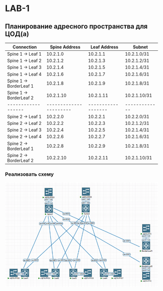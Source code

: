 
# LAB-1

## Планирование адресного пространства для ЦОД(а)

| **Connection**   	| **Spine Address** 	| **Leaf Address** 	| **Subnet**  	|
|------------------	|-------------------	|------------------	|-------------	|
| Spine 1 → Leaf 1 	| 10.2.1.0          	| 10.2.1.1         	| 10.2.1.0/31 	|
| Spine 1 → Leaf 2 	| 10.2.1.2              | 10.2.1.3          | 10.2.1.2/31  	|
| Spine 1 → Leaf 3 	| 10.2.1.4              | 10.2.1.5          | 10.2.1.4/31  	|
| Spine 1 → Leaf 4 	| 10.2.1.6          	| 10.2.1.7         	| 10.2.1.6/31 	|
| Spine 1 → BorderLeaf 1 | 10.2.1.8         | 10.2.1.9          | 10.2.1.8/31  	|
| Spine 1 → BorderLeaf 2 | 10.2.1.10        | 10.2.1.11        	| 10.2.1.10/31 	|
|------------------	|----------------------	|------------------	|-------------	|
| Spine 2 → Leaf 1 	| 10.2.2.0              | 10.2.2.1          | 10.2.2.0/31  	|
| Spine 2 → Leaf 2 	| 10.2.2.2              | 10.2.2.3          | 10.2.1.2/31  	|
| Spine 2 → Leaf 3 	| 10.2.2.4              | 10.2.2.5          | 10.2.1.4/31  	|
| Spine 2 → Leaf 4 	| 10.2.2.6              | 10.2.2.7          | 10.2.1.6/31  	|
| Spine 2 → BorderLeaf 1 | 10.2.2.8         | 10.2.2.9         | 10.2.1.8/31  	|
| Spine 2 → BorderLeaf 2 | 10.2.2.10        | 10.2.2.11          | 10.2.1.10/31  	|

### Реализовать схему

![img_1.png](screenshots/laba1.png)